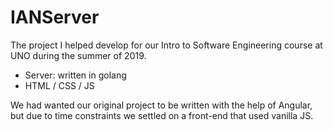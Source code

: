 # IANServer

The project I helped develop for our Intro to Software Engineering course at UNO during the summer of 2019.  

- Server: written in golang
- HTML / CSS / JS

We had wanted our original project to be written with the help of Angular, but due to time constraints we settled on a front-end that used vanilla JS.  

